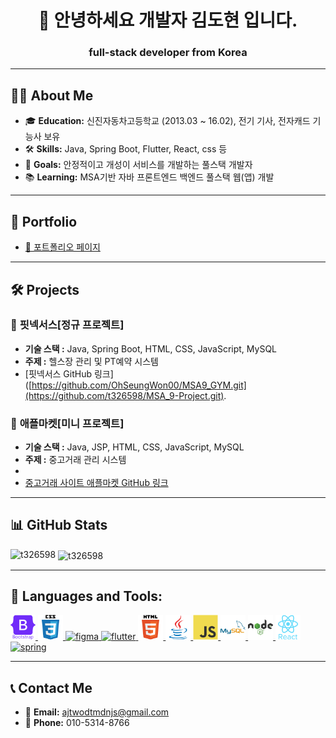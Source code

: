 <h1 align="center"> 👋 안녕하세요 개발자 김도현 입니다.</h1>
<h3 align="center">full-stack developer from Korea</h3>

---

## 👨‍💻 **About Me**  
- 🎓 **Education:** 신진자동차고등학교 (2013.03 ~ 16.02), 전기 기사, 전자캐드 기능사 보유
- 🛠️ **Skills:** Java, Spring Boot, Flutter, React, css 등  
- 🎯 **Goals:** 안정적이고 개성이 서비스를 개발하는 풀스택 개발자  
- 📚 **Learning:** MSA기반 자바 프론트엔드 백엔드 풀스택 웹(앱) 개발


---

## 📂 **Portfolio**  
- [📝 포트폴리오 페이지](https://www.notion.so/1692d10b811080ba8965e9556b6bb0f4)  

---

## 🛠️ **Projects**  

### 📌 **핏넥서스[정규 프로젝트]**  
- **기술 스택 :** Java, Spring Boot, HTML, CSS, JavaScript, MySQL  
- **주제 :** 헬스장 관리 및 PT예약 시스템  
- [핏넥서스 GitHub 링크]([https://github.com/OhSeungWon00/MSA9_GYM.git](https://github.com/t326598/MSA_9-Project.git).


### 📌 **애플마켓[미니 프로젝트]**  
- **기술 스택 :** Java, JSP, HTML, CSS, JavaScript, MySQL
- **주제 :** 중고거래 관리 시스템
- 
- [중고거래 사이트 애플마켓 GitHub 링크](https://github.com/t326598/MSA_9-Mini_Project.git)


---
## 📊 **GitHub Stats**  

<p><img align="left" src="https://github-readme-stats.vercel.app/api/top-langs?username=t326598&show_icons=true&locale=en&layout=compact" alt="t326598" /></p>
<p>&nbsp;<img align="center" src="https://github-readme-stats.vercel.app/api?username=t326598&show_icons=true&locale=en" alt="t326598" /></p>

---


## 🚀 **Languages and Tools:**  
<p align="left"> 
  <a href="https://getbootstrap.com" target="_blank" rel="noreferrer"> <img src="https://raw.githubusercontent.com/devicons/devicon/master/icons/bootstrap/bootstrap-plain-wordmark.svg" alt="bootstrap" width="40" height="40"/> </a> 
  <a href="https://www.w3schools.com/css/" target="_blank" rel="noreferrer"> <img src="https://raw.githubusercontent.com/devicons/devicon/master/icons/css3/css3-original-wordmark.svg" alt="css3" width="40" height="40"/> </a> 
  <a href="https://www.figma.com/" target="_blank" rel="noreferrer"> <img src="https://www.vectorlogo.zone/logos/figma/figma-icon.svg" alt="figma" width="40" height="40"/> </a> 
  <a href="https://flutter.dev" target="_blank" rel="noreferrer"> <img src="https://www.vectorlogo.zone/logos/flutterio/flutterio-icon.svg" alt="flutter" width="40" height="40"/> </a> 
  <a href="https://www.w3.org/html/" target="_blank" rel="noreferrer"> <img src="https://raw.githubusercontent.com/devicons/devicon/master/icons/html5/html5-original-wordmark.svg" alt="html5" width="40" height="40"/> </a> 
  <a href="https://www.java.com" target="_blank" rel="noreferrer"> <img src="https://raw.githubusercontent.com/devicons/devicon/master/icons/java/java-original.svg" alt="java" width="40" height="40"/> </a> 
  <a href="https://developer.mozilla.org/en-US/docs/Web/JavaScript" target="_blank" rel="noreferrer"> <img src="https://raw.githubusercontent.com/devicons/devicon/master/icons/javascript/javascript-original.svg" alt="javascript" width="40" height="40"/> </a> 
  <a href="https://www.mysql.com/" target="_blank" rel="noreferrer"> <img src="https://raw.githubusercontent.com/devicons/devicon/master/icons/mysql/mysql-original-wordmark.svg" alt="mysql" width="40" height="40"/> </a> 
  <a href="https://nodejs.org" target="_blank" rel="noreferrer"> <img src="https://raw.githubusercontent.com/devicons/devicon/master/icons/nodejs/nodejs-original-wordmark.svg" alt="nodejs" width="40" height="40"/> </a> 
  <a href="https://reactjs.org/" target="_blank" rel="noreferrer"> <img src="https://raw.githubusercontent.com/devicons/devicon/master/icons/react/react-original-wordmark.svg" alt="react" width="40" height="40"/> </a> 
  <a href="https://spring.io/" target="_blank" rel="noreferrer"> <img src="https://www.vectorlogo.zone/logos/springio/springio-icon.svg" alt="spring" width="40" height="40"/> </a> 
</p>

---




## 📞 **Contact Me**  

- 📧 **Email:** [ajtwodtmdnjs@gmail.com](mailto:ajtwodtmdnjs@gmail.com)  
- 📱 **Phone:** 010-5314-8766  



